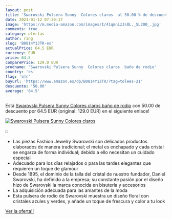 ```yaml
---
layout: post
title: 'Swarovski Pulsera Sunny  Colores claros  al 50.00 % de descuento'
date: 2021-01-12 07:30:17
image: 'https://m.media-amazon.com/images/I/41qmnizJs8L._SL200_.jpg'
comments: true
category: ofertas
author: ring
slug: 'B0814Y1JTR-es'
actualPrice: 64.5 EUR
currency: EUR
price: 64.5
comparePrice: 129.0 EUR
prodname: 'Swarovski Pulsera Sunny  Colores claros  baño de rodio'
country: 'es'
flag: '🇪🇸'
buyurl: 'https://www.amazon.es/dp/B0814Y1JTR/?tag=tolees-21'
descuento: '50.00'
average: '64.5'
---
```


Está [Swarovski Pulsera Sunny  Colores claros  baño de rodio](https://www.amazon.es/dp/B0814Y1JTR/?tag=tolees-21) con 50.00 de descuento por 64.5 EUR (original: 129.0 EUR) en el siguiente enlace!

[![Swarovski Pulsera Sunny  Colores claros ](https://m.media-amazon.com/images/I/41qmnizJs8L._SL200_.jpg)](https://www.amazon.es/dp/B0814Y1JTR/?tag=tolees-21)

ℹ️:

- Las piezas Fashion Jewelry Swarovski son delicados productos elaborados de manera tradicional; el metal es enchapado y cada cristal se engarza de forma individual; debido a ello necesitan un cuidado especial
- Adecuado para los días relajados o para las tardes elegantes que requieren un toque de glamour
- Desde 1895, el dominio de la talla del cristal de nuestro fundador, Daniel Swarovski, ha definido a la empresa; su constante pasión por el diseño hizo de Swarovski la marca conocida en bisutería y accesorios
- La adquisición adecuada para las amantes de la moda
- Esta pulsera de rodio de Swarovski muestra un diseño floral con cristales azules y verdes, y añade un toque de frescura y color a tu look

[Ver la oferta!!](https://www.amazon.es/dp/B0814Y1JTR/?tag=tolees-21)

